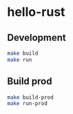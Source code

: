 # hello-rust

## Development

```sh
make build
make run
```

## Build prod

```sh
make build-prod
make run-prod
```
